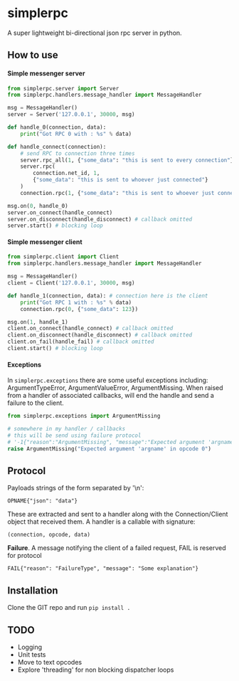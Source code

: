 # simplerpc
A super lightweight bi-directional json rpc server in python.

## How to use

#### Simple messenger server 
```py
from simplerpc.server import Server
from simplerpc.handlers.message_handler import MessageHandler

msg = MessageHandler()
server = Server('127.0.0.1', 30000, msg)

def handle_0(connection, data):
    print("Got RPC 0 with : %s" % data)

def handle_connect(connection):
    # send RPC to connection three times
    server.rpc_all(1, {"some_data": "this is sent to every connection"})
    server.rpc(
        connection.net_id, 1, 
        {"some_data": "this is sent to whoever just connected"}
    )
    connection.rpc(1, {"some_data": "this is sent to whoever just connected"})

msg.on(0, handle_0)
server.on_connect(handle_connect)
server.on_disconnect(handle_disconnect) # callback omitted
server.start() # blocking loop

```

#### Simple messenger client
```py
from simplerpc.client import Client
from simplerpc.handlers.message_handler import MessageHandler

msg = MessageHandler()
client = Client('127.0.0.1', 30000, msg)

def handle_1(connection, data): # connection here is the client
    print("Got RPC 1 with : %s" % data)
    connection.rpc(0, {"some_data": 123})

msg.on(1, handle_1)
client.on_connect(handle_connect) # callback omitted
client.on_disconnect(handle_disconnect) # callback omitted
client.on_fail(handle_fail) # callback omitted
client.start() # blocking loop

```

#### Exceptions

In `simplerpc.exceptions` there are some useful exceptions including: ArgumentTypeError, ArgumentValueError, ArgumentMissing. When raised from a handler of associated callbacks, will end the handle and send a failure to the client.

```py
from simplerpc.exceptions import ArgumentMissing

# somewhere in my handler / callbacks
# this will be send using failure protocol
# '-1{"reason":"ArgumentMissing", "message":"Expected argument 'argname' in opcode 0"}'
raise ArgumentMissing("Expected argument 'argname' in opcode 0")
```

## Protocol

Payloads strings of the form separated by '\n':

`OPNAME{"json": "data"}`

These are extracted and sent to a handler along with the Connection/Client object that received them. A handler is a callable with signature:

`(connection, opcode, data)`

**Failure**. A message notifying the client of a failed request, FAIL is reserved for protocol

`FAIL{"reason": "FailureType", "message": "Some explanation"}`

## Installation

Clone the GIT repo and run `pip install .`

## TODO

- Logging
- Unit tests
- Move to text opcodes
- Explore 'threading' for non blocking dispatcher loops

